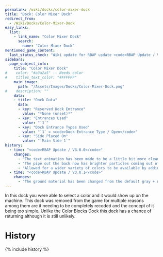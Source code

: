 ```yaml
---
permalink: /wiki/docks/color-mixer-dock
title: "Dock: Color Mixer Dock"
redirect_from:
  - /Wiki/Docks/Color-Mixer-Dock
easy_links:
  list:
    - link_name: "Color Mixer Dock"
      search:
        name: "Color Mixer Dock"
mentioned_game_content:
  last_status_check: "Wiki update for RBAP update <code>RBAP Update / V5.2.0</code>"
sidebars:
  page_subject_info:
    title: "Color Mixer Dock"
#    color: "#a3a2a5" -- Needs color
#    titles_text_color: "#FFFFFF"
    main_image:
      path: "/Assets/Images/Docks/Color-Mixer-Dock.png"
#    description: ""
    data:
    - title: "Dock Data"
      data:
      - key: "Reserved Dock Entrance"
        value: "*None (unset)*"
      - key: "Entrances Used"
        value: "`1`"
      - key: "Dock Entrance Types Used"
        value: "`1` = <code>Dock Entrance Type / Open</code>"
      - key: "Side Placed On"
        value: "`Main Side 1`"
history:
  - time: "<code>RBAP Update / V3.0.0</code>"
    changes:
      - "The text animation has been made to be a little bit more cleaner."
      - "The pipe out the back now has brighter particles coming out of it."
      - "Allowed for a wider variety of colors to be available by adding more space for each color."
  - time: "<code>RBAP Update / V3.0.1</code>"
    changes:
      - "The ground material has been changed from the default gray + no detail."
---
```


In this dock you were able to select a color and it would show up on the machine. This dock was removed from the game for multiple reasons among them are it needing to be completely recoded and the concept of it being *too* simple. Unlike the Color Blocks Dock this dock has a chance of returning although it is still unlikely.

# History

{% include history %}